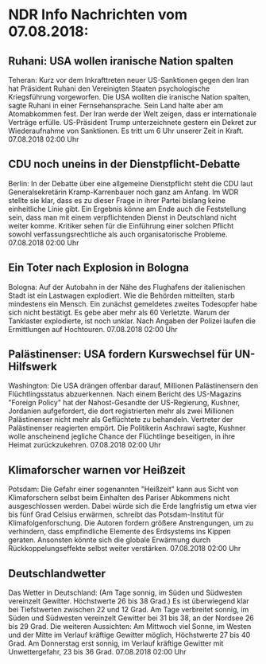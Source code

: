 # NDR Info Nachrichten vom 07.08.2018:


## Ruhani: USA wollen iranische Nation spalten
Teheran:   Kurz vor dem Inkrafttreten neuer US-Sanktionen gegen den Iran hat Präsident Ruhani den Vereinigten Staaten psychologische Kriegsführung vorgeworfen. Die USA wollten die iranische Nation spalten, sagte Ruhani in einer Fernsehansprache. Sein Land halte aber am Atomabkommen fest. Der Iran werde der Welt zeigen, dass er internationale Verträge erfülle. US-Präsident Trump unterzeichnete gestern ein Dekret zur Wiederaufnahme von Sanktionen. Es tritt um 6 Uhr unserer Zeit in Kraft. 07.08.2018 02:00 Uhr 

## CDU noch uneins in der Dienstpflicht-Debatte
Berlin: In der Debatte über eine allgemeine Dienstpflicht steht die CDU laut Generalsekretärin Kramp-Karrenbauer noch ganz am Anfang. Im WDR stellte sie klar, dass es zu dieser Frage in ihrer Partei bislang keine einheitliche Linie gibt. Ein Ergebnis könne am Ende auch die Feststellung sein, dass man mit einem verpflichtenden Dienst in Deutschland nicht weiter komme. Kritiker sehen für die Einführung einer solchen Pflicht sowohl verfassungsrechtliche als auch organisatorische Probleme. 07.08.2018 02:00 Uhr 

## Ein Toter nach Explosion in Bologna
Bologna: Auf der Autobahn in der Nähe des Flughafens der italienischen Stadt ist ein Lastwagen explodiert. Wie die Behörden mitteilten, starb mindestens ein Mensch. Ein zunächst gemeldetes zweites Todesopfer habe sich nicht bestätigt. Es gebe aber mehr als 60 Verletzte. Warum der Tanklaster explodierte, ist noch unklar. Nach Angaben der Polizei laufen die Ermittlungen auf Hochtouren. 07.08.2018 02:00 Uhr 

## Palästinenser: USA fordern Kurswechsel für UN-Hilfswerk
Washington: 	Die USA drängen offenbar darauf, Millionen Palästinensern den Flüchtlingsstatus abzuerkennen. Nach einem Bericht des US-Magazins "Foreign Policy" hat der Nahost-Gesandte der US-Regierung, Kushner, Jordanien aufgefordert, die dort registrierten mehr als zwei Millionen Palästinenser nicht mehr als Geflüchtete zu behandeln. Vertreter der Palästinenser reagierten empört. Die Politikerin Aschrawi sagte, Kushner wolle anscheinend jegliche Chance der Flüchtlinge beseitigen, in ihre Heimat zurückzukehren. 07.08.2018 02:00 Uhr 

## Klimaforscher warnen vor Heißzeit
Potsdam: Die Gefahr einer sogenannten "Heißzeit" kann aus Sicht von Klimaforschern selbst beim Einhalten des Pariser Abkommens nicht ausgeschlossen werden. Dabei würde sich die Erde langfristig um etwa vier bis fünf Grad Celsius erwärmen, schreibt das Potsdam-Institut für Klimafolgenforschung. Die Autoren fordern größere Anstrengungen, um zu verhindern, dass empfindliche Elemente des Erdsystems ins Kippen geraten. Ansonsten könnte sich die globale Erwärmung durch Rückkoppelungseffekte selbst weiter verstärken. 07.08.2018 02:00 Uhr 

## Deutschlandwetter
Das Wetter in Deutschland:
(Am Tage sonnig, im Süden und Südwesten vereinzelt Gewitter. Höchstwerte 26 bis 38 Grad.) Es ist überwiegend klar bei Tiefstwerten zwischen 22 und 12 Grad. Am Tage verbreitet sonnig, im Süden und Südwesten vereinzelt Gewitter bei 31 bis 38, an der Nordsee 26 bis 29 Grad. Die weiteren Aussichten: Am Mittwoch viel Sonne, im Westen und der Mitte im Verlauf kräftige Gewitter möglich, Höchstwerte 27 bis 40 Grad. Am Donnerstag erst sonnig, im Verlauf kräftige Gewitter mit Unwettergefahr, 23 bis 36 Grad. 07.08.2018 02:00 Uhr 
